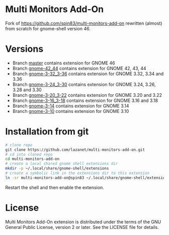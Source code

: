 # Multi Monitors Add-On

Fork of https://github.com/spin83/multi-monitors-add-on rewritten (almost) from scratch for gnome-shell version 46.

# Versions
- Branch [master](https://github.com/lazanet/multi-monitors-add-on/tree/master) contains extension for GNOME 46
- Branch [gnome-42_44](https://github.com/lazanet/multi-monitors-add-on/tree/gnome-42_44) contains extension for GNOME 42, 43, 44
- Branch [gnome-3-32_3-36](https://github.com/spin83/multi-monitors-add-on/tree/gnome-3-32_3-36) contains extension for GNOME 3.32, 3.34 and 3.36
- Branch [gnome-3-24_3-30](https://github.com/spin83/multi-monitors-add-on/tree/gnome-3-24_3-30) contains extension for GNOME 3.24, 3.26, 3.28 and 3.30
- Branch [gnome-3-20_3-22](https://github.com/spin83/multi-monitors-add-on/tree/gnome-3-20_3-22) contains extension for GNOME 3.20 and 3.22
- Branch [gnome-3-16_3-18](https://github.com/spin83/multi-monitors-add-on/tree/gnome-3-16_3-18) contains extension for GNOME 3.16 and 3.18
- Branch [gnome-3-14](https://github.com/spin83/multi-monitors-add-on/tree/gnome-3-14) contains extension for GNOME 3.14
- Branch [gnome-3-10](https://github.com/spin83/multi-monitors-add-on/tree/gnome-3-10) contains extension for GNOME 3.10

# Installation from git

```sh
# clone repo
git clone https://github.com/lazanet/multi-monitors-add-on.git
# cd into cloned repo
cd multi-monitors-add-on
# create a local shared gnome shell extensions dir
mkdir -p ~/.local/share/gnome-shell/extensions
# create a symbolic link in the extensions dir to this extension
ln -sr multi-monitors-add-on@spin83 ~/.local/share/gnome-shell/extensions
```

Restart the shell and then enable the extension.

# License

Multi Monitors Add-On extension is distributed under the terms of the
GNU General Public License, version 2 or later. See the LICENSE file for details.
